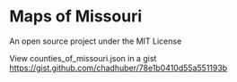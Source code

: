 # Maps of Missouri

An open source project under the MIT License


View counties_of_missouri.json in a gist https://gist.github.com/chadhuber/78e1b0410d55a551193b